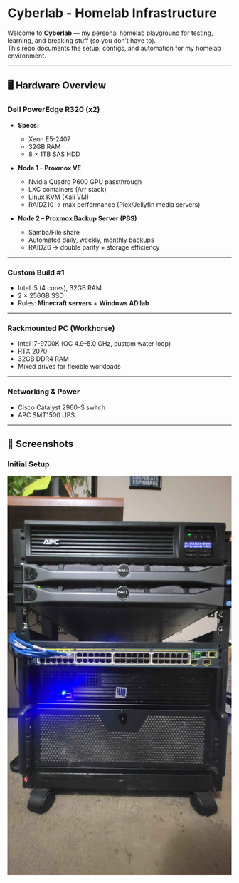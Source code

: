 # Cyberlab - Homelab Infrastructure

Welcome to **Cyberlab** — my personal homelab playground for testing, learning, and breaking stuff (so you don’t have to).  
This repo documents the setup, configs, and automation for my homelab environment.

---

## 🖥️ Hardware Overview

### Dell PowerEdge R320 (x2)
- **Specs:**  
  - Xeon E5-2407  
  - 32GB RAM
  - 8 × 1TB SAS HDD

- **Node 1 – Proxmox VE**  
  - Nvidia Quadro P600 GPU passthrough  
  - LXC containers (Arr stack)  
  - Linux KVM (Kali VM)  
  - RAIDZ10 → max performance (Plex/Jellyfin media servers)  

- **Node 2 – Proxmox Backup Server (PBS)**  
  - Samba/File share
  - Automated daily, weekly, monthly backups
  - RAIDZ6 → double parity + storage efficiency  

---

### Custom Build #1
- Intel i5 (4 cores), 32GB RAM  
- 2 × 256GB SSD  
- Roles: **Minecraft servers** + **Windows AD lab**  

---

### Rackmounted PC (Workhorse)
- Intel i7-9700K (OC 4.9–5.0 GHz, custom water loop)  
- RTX 2070  
- 32GB DDR4 RAM  
- Mixed drives for flexible workloads  

---

### Networking & Power
- Cisco Catalyst 2960-S switch  
- APC SMT1500 UPS  

---

## 📸 Screenshots

### Initial Setup
![Initial Setup](./Screenshots/init.jpg)
